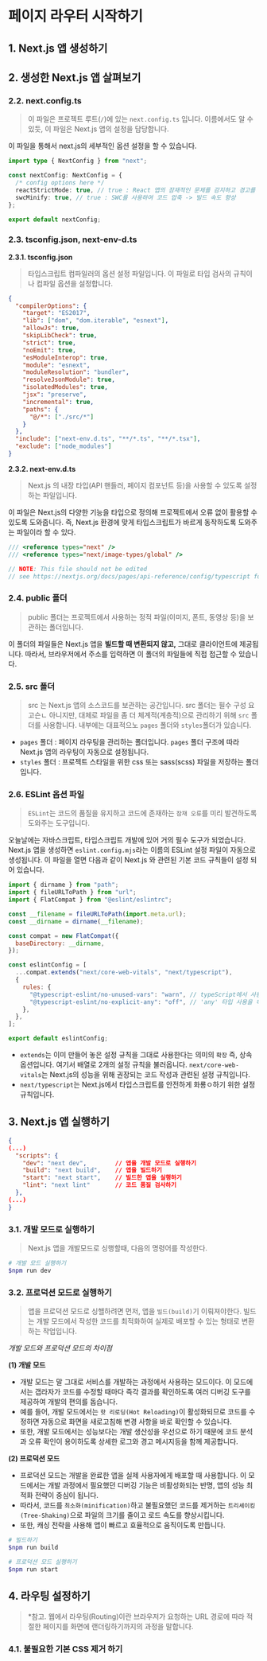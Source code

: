 # 페이지 라우터 시작하기

## 1. Next.js 앱 생성하기

## 2. 생성한 Next.js 앱 살펴보기

### 2.2. next.config.ts

> 이 파일은 프로젝트 루트(`/`)에 있는 `next.config.ts` 입니다. 이름에서도 알 수 있듯, 이 파일은 Next.js 앱의 설정을 담당합니다.

이 파일을 통해서 next.js의 세부적인 옵션 설정을 할 수 있습니다.

```ts
import type { NextConfig } from "next";

const nextConfig: NextConfig = {
  /* config options here */
  reactStrictMode: true, // true : React 앱의 잠재적인 문제를 감지하고 경고를 표시 -> 2번 리랜더링
  swcMinify: true, // true : SWC를 사용하여 코드 압축 -> 빌드 속도 향상
};

export default nextConfig;
```

### 2.3. tsconfig.json, next-env-d.ts

**2.3.1. tsconfig.json**

> 타입스크립트 컴파일러의 옵션 설정 파일입니다. 이 파일로 타입 검사의 규칙이나 컴파일 옵션을 설정합니다.

```json
{
  "compilerOptions": {
    "target": "ES2017",
    "lib": ["dom", "dom.iterable", "esnext"],
    "allowJs": true,
    "skipLibCheck": true,
    "strict": true,
    "noEmit": true,
    "esModuleInterop": true,
    "module": "esnext",
    "moduleResolution": "bundler",
    "resolveJsonModule": true,
    "isolatedModules": true,
    "jsx": "preserve",
    "incremental": true,
    "paths": {
      "@/*": ["./src/*"]
    }
  },
  "include": ["next-env.d.ts", "**/*.ts", "**/*.tsx"],
  "exclude": ["node_modules"]
}
```

**2.3.2. next-env.d.ts**

> Next.js 의 내장 타입(API 핸들러, 페이지 컴포넌트 등)을 사용할 수 있도록 설정하는 파일입니다.

이 파일은 Next.js의 다양한 기능을 타입으로 정의해 프로젝트에서 오류 없이 활용할 수 있도록 도와줍니다. 즉, Next.js 환경에 맞게 타입스크립트가 바르게 동작하도록 도와주는 파일이라 할 수 있다.

```ts
/// <reference types="next" />
/// <reference types="next/image-types/global" />

// NOTE: This file should not be edited
// see https://nextjs.org/docs/pages/api-reference/config/typescript for more information.
```

### 2.4. public 폴더

> public 폴더는 프로젝트에서 사용하는 정적 파일(이미지, 폰트, 동영상 등)을 보관하는 폴더입니다.

이 폴더의 파일들은 Next.js 앱을 **빌드할 때 변환되지 않고,** 그대로 클라이언트에 제공됩니다. 따라서, 브라우저에서 주소를 입력하면 이 폴더의 파일들에 직접 접근할 수 있습니다.

### 2.5. src 폴더

> src 는 Next.js 앱의 소스코드를 보관하는 공간입니다. src 폴더는 필수 구성 요고슨ㄴ 아니지만, 대체로 파일을 좀 더 체계적(계층적)으로 관리하기 위해 `src` 폴더를 사용합니다. 내부에는 대표적으노 `pages` 폴더와 `styles`폴더가 있습니다.

- `pages` 폴더 : 페이지 라우팅을 관리하는 폴더입니다. `pages` 폴더 구조에 따라 Next.js 앱의 라우팅이 자동으로 설정됩니다.
- `styles` 폴더 : 프로젝트 스타일을 위한 css 또는 sass(scss) 파일을 저장하는 폴더입니다.

### 2.6. ESLint 옵션 파일

> `ESLint`는 코드의 품질을 유지하고 코드에 존재하는 `잠재 오류`를 미리 발견하도록 도와주는 도구입니다.

오늘날에는 자바스크립트, 타입스크립트 개발에 있어 거의 필수 도구가 되었습니다. Next.js 앱을 생성하면 `eslint.config.mjs`라는 이름의 ESLint 설정 파일이 자동으로 생성됩니다. 이 파일을 열면 다음과 같이 Next.js 와 관련된 기본 코드 규칙들이 설정 되어 있습니다.

```mjs
import { dirname } from "path";
import { fileURLToPath } from "url";
import { FlatCompat } from "@eslint/eslintrc";

const __filename = fileURLToPath(import.meta.url);
const __dirname = dirname(__filename);

const compat = new FlatCompat({
  baseDirectory: __dirname,
});

const eslintConfig = [
  ...compat.extends("next/core-web-vitals", "next/typescript"),
  {
    rules: {
      "@typescript-eslint/no-unused-vars": "warn", // typeScript에서 사용되지 않는 변수를 경고로 표시
      "@typescript-eslint/no-explicit-any": "off", // 'any' 타입 사용을 허용
    },
  },
];

export default eslintConfig;
```

- `extends`는 이미 만들어 놓은 설정 규칙을 그대로 사용한다는 의미의 `확장` 즉, 상속 옵션입니다. 여기서 배열로 2개의 설정 규칙을 불러옵니다. `next/core-web-vitals`는 Next.js의 성능을 위해 권장되는 코드 작성과 관련된 설정 규칙입니다.
- `next/typescript`는 Next.js에서 타입스크립트를 안전하게 화룡ㅇ하기 위한 설정 규칙입니다.

## 3. Next.js 앱 실행하기

```json
{
(...)
  "scripts": {
    "dev": "next dev",        // 앱을 개발 모드로 실행하기
    "build": "next build",    // 앱을 빌드하기
    "start": "next start",    // 빌드한 앱을 실행하기
    "lint": "next lint"       // 코드 품질 검사하기
  },
(...)
}
```

### 3.1. 개발 모드로 실행하기

> Next.js 앱을 개발모드로 싱행할때, 다음의 명령어를 작성한다.

```bash
# 개발 모드 실행하기
$npm run dev
```

### 3.2. 프로덕션 모드로 실행하기

> 앱을 프로덕션 모드로 싱핼하려면 먼저, 앱을 `빌드(build)`기 이뤄져야한다. 빌드는 개발 모드에서 작성한 코드를 최적화하여 실제로 배포할 수 있는 형태로 변환하는 작업입니다.

_개발 모드와 프로덕션 모드의 차이점_

**(1) 개발 모드**

- 개발 모드는 말 그대로 서비스를 개발하는 과정에서 사용하는 모드이다. 이 모드에서는 갭라자가 코드를 수정할 때마다 즉각 결과를 확인하도록 여러 디버깅 도구를 제공하여 개발의 편의를 돕습니다.
- 예를 들어, 개발 모드에서는 `핫 리로딩(Hot Reloading)`이 활성화되므로 코드를 수정하면 자동으로 화면을 새로고침해 변경 사항을 바로 확인할 수 있습니다.
- 또한, 개발 모드에서는 성능보다는 개발 생산성을 우선으로 하기 때문에 코드 분석과 오류 확인이 용이하도록 상세한 로그와 경고 메시지등을 함께 제공합니다.

**(2) 프로덕션 모드**

- 프로덕션 모드는 개발을 완료한 앱을 실제 사용자에게 배포할 때 사용합니다. 이 모드에서는 개발 과정에서 필요했던 디버깅 기능은 비활성화되는 반명, 앱의 성능 최적화 전략이 중심이 됩니다.
- 따라서, 코드를 `최소화(minification)`하고 불필요했던 코드를 제거하는 `트리셰이킹(Tree-Shaking)`으로 파일의 크기를 줄이고 로드 속도를 향상시킵니다.
- 또한, 캐싱 전략을 사용해 앱이 빠르고 효율적으로 움직이도록 만듭니다.

```bash
# 빌드하기
$npm run build

# 프로덕션 모드 실행하기
$npm run start
```

## 4. 라우팅 설정하기

> \*참고. 웹에서 라우팅(Routing)이란 브라우저가 요청하는 URL 경로에 따라 적절한 페이지를 화면에 랜더링하기까지의 과정을 말합니다.

### 4.1. 불필요한 기본 CSS 제거 하기
